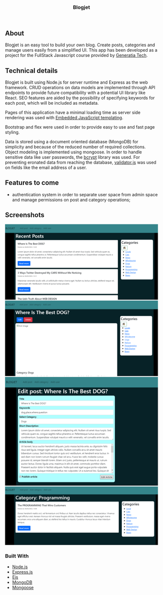 
  <h3 align="center">Blogjet</h3>
<br />


## About

Blogjet is an easy tool to build your own blog. Create posts, categories and manage users easily from a simplified UI. This app has been developed as a project for the 
FullStack Javascript course provided by [Generatia Tech](https://generatiatech.ro/cursuri/fullstack-javascript/).

## Technical details

Blogjet is built using Node.js for server runtime and Express as the web framework. CRUD operations on data models are implemented through API endpoints to provide future compatibility
with a potential UI library like React. SEO features are aided by the possibility of specifying keywords for each post, which will be included as metadata.

Pages of this application have a minimal loading time as server side rendering was used with [Embedded JavaScript templating](https://ejs.co). 

Bootstrap and flex were used in order to provide easy to use and fast page styling.

Data is stored using a document oriented database (MongoDB) for simplicity and because of the
reduced number of required collections. Object modeling is implemented using mongoose. In order to handle sensitive data like user passwords, the [bcrypt](https://www.npmjs.com/package/bcrypt) library was used.
For preventing eronated data from reaching the database, [validator.js](https://www.npmjs.com/package/validator) was used on fields like the email address of a user. 


## Features to come

- authentication system in order to separate user space from admin space and manage permissions on post and category operations;

## Screenshots

![homepage](https://github.com/DragosSHD/blogjet/blob/master/demo_img/blogjet1.png)
![post page](https://github.com/DragosSHD/blogjet/blob/master/demo_img/blogjet2.png)
![edit a post page](https://github.com/DragosSHD/blogjet/blob/master/demo_img/blogjet3.png)
![category page](https://github.com/DragosSHD/blogjet/blob/master/demo_img/blogjet4.png)

### Built With

* [Node.js](https://nodejs.org/en/)
* [Express.js](https://expressjs.com)
* [Ejs](https://ejs.co)
* [MongoDB](https://www.mongodb.com)
* [Mongoose](https://mongoosejs.com)

